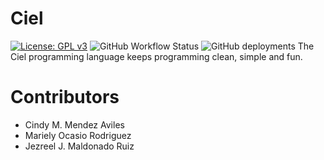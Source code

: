 # Ciel
[![License: GPL v3](https://img.shields.io/badge/License-GPLv3-blue.svg)](https://www.gnu.org/licenses/gpl-3.0)
![GitHub Workflow Status](https://img.shields.io/github/workflow/status/Denovocto/ciel/CI)
![GitHub deployments](https://img.shields.io/github/deployments/Denovocto/ciel/github-pages)
The Ciel programming language keeps programming clean, simple and fun.

# Contributors
* Cindy M. Mendez Aviles
* Mariely Ocasio Rodriguez
* Jezreel J. Maldonado Ruiz

